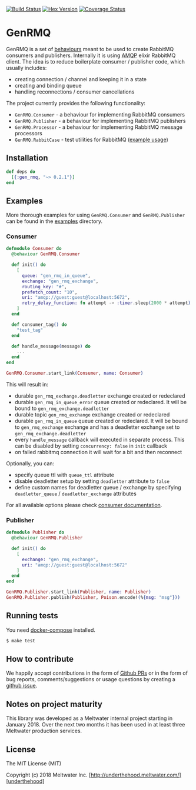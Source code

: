 [![Build Status](https://travis-ci.org/meltwater/gen_rmq.svg?branch=master)](https://travis-ci.org/meltwater/gen_rmq)
[![Hex Version](http://img.shields.io/hexpm/v/gen_rmq.svg)](https://hex.pm/packages/gen_rmq)
[![Coverage Status](https://coveralls.io/repos/github/meltwater/gen_rmq/badge.svg?branch=master)](https://coveralls.io/github/meltwater/gen_rmq?branch=master)

# GenRMQ

GenRMQ is a set of [behaviours][behaviours] meant to be used to create RabbitMQ consumers and publishers.
Internally it is using [AMQP][amqp] elixir RabbitMQ client. The idea is to reduce boilerplate consumer / publisher
code, which usually includes:

* creating connection / channel and keeping it in a state
* creating and binding queue
* handling reconnections / consumer cancellations

The project currently provides the following functionality:

* `GenRMQ.Consumer` - a behaviour for implementing RabbitMQ consumers
* `GenRMQ.Publisher` - a behaviour for implementing RabbitMQ publishers
* `GenRMQ.Processor` - a behaviour for implementing RabbitMQ message processors
* `GenRMQ.RabbitCase` - test utilities for RabbitMQ ([example usage][rabbit_case_example])

## Installation

~~~elixir
def deps do
  [{:gen_rmq, "~> 0.2.1"}]
end
~~~

## Examples

More thorough examples for using `GenRMQ.Consumer` and `GenRMQ.Publisher` can be found in the [examples][examples] directory.

### Consumer

~~~elixir
defmodule Consumer do
  @behaviour GenRMQ.Consumer

  def init() do
    [
      queue: "gen_rmq_in_queue",
      exchange: "gen_rmq_exchange",
      routing_key: "#",
      prefetch_count: "10",
      uri: "amqp://guest:guest@localhost:5672",
      retry_delay_function: fn attempt -> :timer.sleep(2000 * attempt) end
    ]
  end

  def consumer_tag() do
    "test_tag"
  end

  def handle_message(message) do
    ...
  end
end
~~~

~~~elixir
GenRMQ.Consumer.start_link(Consumer, name: Consumer)
~~~

This will result in:

* durable `gen_rmq_exchange.deadletter` exchange created or redeclared
* durable `gen_rmq_in_queue_error` queue created or redeclared. It will be bound to `gen_rmq_exchange.deadletter`
* durable topic `gen_rmq_exchange` exchange created or redeclared
* durable `gen_rmq_in_queue` queue created or redeclared. It will be bound to `gen_rmq_exchange` exchange and has a deadletter exchange set to `gen_rmq_exchange.deadletter`
* every `handle_message` callback will executed in separate process. This can be disabled by setting `concurrency: false` in `init` callback
* on failed rabbitmq connection it will wait for a bit and then reconnect

Optionally, you can:

* specify queue ttl with `queue_ttl` attribute
* disable deadletter setup by setting `deadletter` attribute to `false`
* define custom names for deadletter queue / exchange by specifying `deadletter_queue` / `deadletter_exchange` attributes

For all available options please check [consumer documentation][consumer_doc].

### Publisher

~~~elixir
defmodule Publisher do
  @behaviour GenRMQ.Publisher

  def init() do
    [
      exchange: "gen_rmq_exchange",
      uri: "amqp://guest:guest@localhost:5672"
    ]
  end
end
~~~

~~~elixir
GenRMQ.Publisher.start_link(Publisher, name: Publisher)
GenRMQ.Publisher.publish(Publisher, Poison.encode!(%{msg: "msg"}))
~~~

## Running tests

You need [docker-compose][docker_compose] installed.

~~~bash
$ make test
~~~

## How to contribute

We happily accept contributions in the form of [Github PRs][github_prs]
or in the form of bug reports, comments/suggestions or usage questions by creating a [github issue][gen_rmq_issues].

## Notes on project maturity

This library was developed as a Meltwater internal project starting in January 2018.
Over the next two months it has been used in at least three Meltwater production services.

## License

The MIT License (MIT)

Copyright (c) 2018 Meltwater Inc. [http://underthehood.meltwater.com/][underthehood]

[behaviours]: https://hexdocs.pm/elixir/behaviours.html
[amqp]: https://github.com/pma/amqp
[rabbit_case_example]: https://github.com/meltwater/gen_rmq/blob/master/test/gen_rmq_publisher_test.exs
[examples]: https://github.com/meltwater/gen_rmq/tree/master/examples
[consumer_doc]: https://github.com/meltwater/gen_rmq/blob/master/lib/consumer.ex
[docker_compose]: https://docs.docker.com/compose/
[github_prs]: https://help.github.com/articles/about-pull-requests/
[gen_rmq_issues]: https://github.com/meltwater/gen_rmq/issues
[underthehood]: http://underthehood.meltwater.com/
